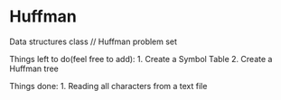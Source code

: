 Huffman
=======

Data structures class // Huffman problem set

Things left to do(feel free to add):
	1. Create a Symbol Table
	2. Create a Huffman tree

Things done:
	1. Reading all characters from a text file
